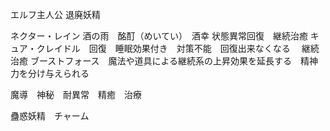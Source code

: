 エルフ主人公
退廃妖精

ネクター・レイン 酒の雨　酩酊（めいてい）　酒幸  状態異常回復　継続治癒
キュア・クレイドル　回復　睡眠効果付き　対策不能　回復出来なくなる 　継続治癒
ブーストフォース　魔法や道具による継続系の上昇効果を延長する　精神力を分け与えられる　


魔導　神秘　耐異常　精癒　治療　


蠱惑妖精　チャーム




